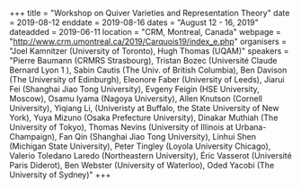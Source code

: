 +++
title = "Workshop on Quiver Varieties and Representation Theory"
date = 2019-08-12
enddate = 2019-08-16
dates = "August 12 - 16, 2019"
dateadded = 2019-06-11
location = "CRM, Montreal, Canada"
webpage = "http://www.crm.umontreal.ca/2019/Carquois19/index_e.php"
organisers = "Joel Kamnitzer (University of Toronto), Hugh Thomas (UQAM)"
speakers = "Pierre Baumann (CRMRS Strasbourg), Tristan Bozec (Université Claude Bernard Lyon 1 ), Sabin Cautis (The Univ. of British Columbia), Ben Davison (The University of Edinburgh), Eleonore Faber (University of Leeds), Jiarui Fei (Shanghai Jiao Tong University), Evgeny Feigin (HSE University, Moscow), Osamu Iyama (Nagoya University), Allen Knutson (Cornell University), Yiqiang Li, (Univeristy at Buffalo, the State University of New York), Yuya Mizuno (Osaka Prefecture University), Dinakar Muthiah (The University of Tokyo), Thomas Nevins (University of Illinois at Urbana-Champaign), Fan Qin (Shanghai Jiao Tong University), Linhui Shen (Michigan State University), Peter Tingley (Loyola University Chicago), Valerio Toledano Laredo (Northeastern University), Éric Vasserot (Université Paris Diderot), Ben Webster (University of Waterloo), Oded Yacobi (The University of Sydney)"
+++
